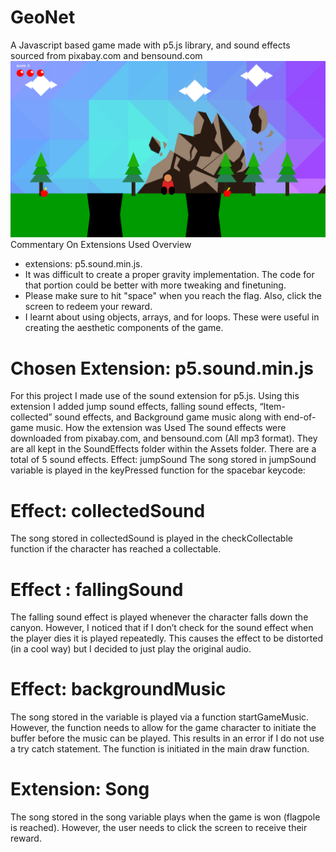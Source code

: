 # GeoNet
A Javascript based game made with p5.js library, and sound effects sourced from pixabay.com and bensound.com
![](Assets/images/Game_Overview.png)
Commentary On Extensions Used Overview
 - extensions: p5.sound.min.js.
 - It was difficult to create a proper gravity implementation. The code for that portion could be better with more tweaking and finetuning.
 - Please make sure to hit "space" when you reach the flag. Also, click the screen to redeem your reward.
 - I learnt about using objects, arrays, and for loops. These were useful in creating the aesthetic components of the game.

# Chosen Extension: p5.sound.min.js
For this project I made use of the sound extension for p5.js. Using this extension I added jump sound effects, falling sound effects, “Item-collected” sound effects, and Background game music along with end-of-game music.
How the extension was Used
The sound effects were downloaded from pixabay.com, and bensound.com (All mp3 format). They are all kept in the SoundEffects folder within the Assets folder. There are a total of 5 sound effects.
Effect: jumpSound
The song stored in jumpSound variable is played in the keyPressed function for the spacebar keycode: 
 

# Effect: collectedSound
The song stored in collectedSound is played in the checkCollectable function if the character has reached a collectable.
 



# Effect : fallingSound 
The falling sound effect is played whenever the character falls down the canyon. However, I noticed that if I don’t check for the sound effect when the player dies it is played repeatedly. This causes the effect to be distorted (in a cool way) but I decided to just play the original audio.
  

# Effect: backgroundMusic
The song stored in the variable is played via a function startGameMusic. However, the function needs to allow for the game character to initiate the buffer before the music can be played. This results in an error if I do not use a try catch statement. The function is initiated in the main draw function.
    











# Extension: Song
The song stored in the song variable plays when the game is won (flagpole is reached). However, the user needs to click the screen to receive their reward.
 

 
 
